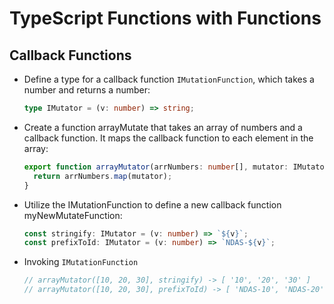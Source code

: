 # TypeScript Functions with Functions

## Callback Functions

- Define a type for a callback function `IMutationFunction`, which takes a number and returns a number:

  ```typescript
  type IMutator = (v: number) => string;
  ```

- Create a function arrayMutate that takes an array of numbers and a callback function. It maps the callback function to each element in the array:

  ```typescript
  export function arrayMutator(arrNumbers: number[], mutator: IMutator): string[] {
    return arrNumbers.map(mutator);
  }  
  ```
- Utilize the IMutationFunction to define a new callback function myNewMutateFunction:

   ```typescript
  const stringify: IMutator = (v: number) => `${v}`;
  const prefixToId: IMutator = (v: number) => `NDAS-${v}`;
   ```
- Invoking `IMutationFunction`

   ```typescript
  // arrayMutator([10, 20, 30], stringify) -> [ '10', '20', '30' ] 
  // arrayMutator([10, 20, 30], prefixToId) -> [ 'NDAS-10', 'NDAS-20', 'NDAS-30' ]
   ```
